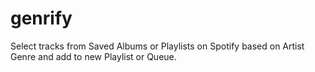 # genrify
Select tracks from Saved Albums or Playlists on Spotify based on Artist Genre and add to new Playlist or Queue.
